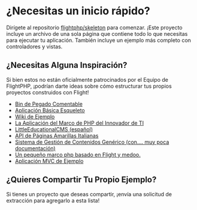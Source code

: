# ¿Necesitas un inicio rápido?

Dirígete al repositorio [flightphp/skeleton](https://github.com/flightphp/skeleton) para comenzar. ¡Este proyecto incluye un archivo de una sola página que contiene todo lo que necesitas para ejecutar tu aplicación. También incluye un ejemplo más completo con controladores y vistas.

## ¿Necesitas Alguna Inspiración?

Si bien estos no están oficialmente patrocinados por el Equipo de FlightPHP, ¡podrían darte ideas sobre cómo estructurar tus propios proyectos construidos con Flight!

- [Bin de Pegado Comentable](https://github.com/n0nag0n/commie2)
- [Aplicación Básica Esqueleto](https://github.com/markhughes/flight-skeleton)
- [Wiki de Ejemplo](https://github.com/Skayo/FlightWiki)
- [La Aplicación del Marco de PHP del Innovador de TI](https://github.com/itinnovator/myphp-app)
- [LittleEducationalCMS (español)](https://github.com/casgin/LittleEducationalCMS)
- [API de Páginas Amarillas Italianas](https://github.com/chiccomagnus/PGAPI)
- [Sistema de Gestión de Contenidos Genérico (con.... muy poca documentación)](https://github.com/recepuncu/cms)
- [Un pequeño marco php basado en Flight y medoo.](https://github.com/ycrao/tinyme)
- [Aplicación MVC de Ejemplo](https://github.com/paddypei/Flight-MVC)

## ¿Quieres Compartir Tu Propio Ejemplo?

Si tienes un proyecto que deseas compartir, ¡envía una solicitud de extracción para agregarlo a esta lista!